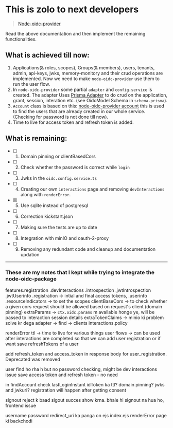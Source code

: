 # This is zolo to next developers

> [Node-oidc-provider](https://github.com/panva/node-oidc-provider/)

Read the above documentation and then implement the remaining functionalities.

## What is achieved till now:

1. Applications(& roles, scopes), Groups(& members), users, tenants, admin, api-keys, jwks, memory-monitory and their crud operations are implemented. Now we need to make `node-oidc-provider` use them to run the user flow.
2. In `node-oidc-provider` some partial `adapter` and `config.service` is created. The adapter Uses [Prisma Adapter](https://github.com/panva/node-oidc-provider/blob/main/example/adapters/contributed/prisma.ts) to do crud on the application, grant, session, interation etc. (see OidcModel Schema in `schema.prisma`).
3. `Account` class is based on this: [node-oidc-provider account](https://github.com/panva/node-oidc-provider/blob/main/example/support/account.js) this is used to find the users that are already created in our whole service. (Checking for password is not done till now).
4. Time to live for access token and refresh token is added.

## What is remaining:

- [ ] 1. Domain pinning or clientBasedCors
- [ ] 2. Check whether the password is correct while `login`
- [ ] 3. Jwks in the `oidc.config.service.ts`
- [ ] 4. Creating our own `interactions` page and removing `devInteractions` along with `renderError`.
- [x] 5. Use sqlite instead of postgresql
- [ ] 6. Correction kickstart.json
- [ ] 7. Making sure the tests are up to date
- [ ] 8. Integration with minIO and oauth-2-proxy
- [ ] 9. Removing any redundant code and cleanup and documentation updation


----
### These are my notes that I kept while trying to integrate the node-oidc-package

features.registration
    .devInteractions
    .introspection
    .jwtIntrospection
    .jwtUserinfo
    .registration -> intial and final access tokens, 
    .userinfo
    .resourceIndicators -> to set the scopes
clientBaseCors -> to check whether a given cors request should be allowed based on request's client (domain pinning)
extraParams -> `ctx.oidc.params` m available honge ye, will be passed to interaction session details
extraTokenClaims -> minio ki problem solve kr dega
adapter -> find -> clients
interactions.policy

renderError
ttl -> time to live for various things
user flows -> can be used after interactions are completed so that we can add user registration or if want save refreshTokens of a user


add refresh_token and access_token in response body for user_registration. Deprecated was removed

user find ho rha h but no password checking, might be dev interactions issue
save access token and refresh token - no need


in findAccount check lastLoginInstant
idToken ka ttl?
domain pinning?
jwks and jwkuri?
registration will happen after getting consent

signout reject k baad sigout succes show krna. bhale hi signout na hua ho, frontend issue

username password
redirect_uri ka panga on ejs index.ejs
renderError page ki backchodi